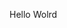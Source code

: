 Hello Wolrd



































































































































































































































































































































































































































































































































































































































































































































































































































































































































































































































































































































































































































































































































































































































































































































































































